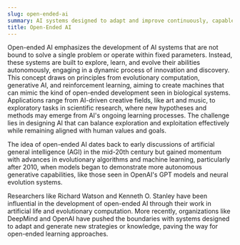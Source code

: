 ```yaml
---
slug: open-ended-ai
summary: AI systems designed to adapt and improve continuously, capable of generating creative or novel solutions without a predefined endpoint or specific task.
title: Open-Ended AI
---
```


Open-ended AI emphasizes the development of AI systems that are not bound to solve a single problem or operate within fixed parameters. Instead, these systems are built to explore, learn, and evolve their abilities autonomously, engaging in a dynamic process of innovation and discovery. This concept draws on principles from evolutionary computation, generative AI, and reinforcement learning, aiming to create machines that can mimic the kind of open-ended development seen in biological systems. Applications range from AI-driven creative fields, like art and music, to exploratory tasks in scientific research, where new hypotheses and methods may emerge from AI's ongoing learning processes. The challenge lies in designing AI that can balance exploration and exploitation effectively while remaining aligned with human values and goals.

The idea of open-ended AI dates back to early discussions of artificial general intelligence (AGI) in the mid-20th century but gained momentum with advances in evolutionary algorithms and machine learning, particularly after 2010, when models began to demonstrate more autonomous generative capabilities, like those seen in OpenAI's GPT models and neural evolution systems.

Researchers like Richard Watson and Kenneth O. Stanley have been influential in the development of open-ended AI through their work in artificial life and evolutionary computation. More recently, organizations like DeepMind and OpenAI have pushed the boundaries with systems designed to adapt and generate new strategies or knowledge, paving the way for open-ended learning approaches.
